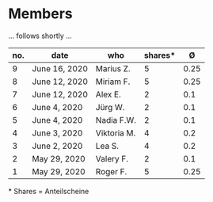 # Members

... follows shortly ...

| no. | date  | who  | shares\* | Ø  | 
|---|---|---|---|---|
| 9 | June 16, 2020  | Marius Z. | 5 | 0.25 |
| 8 | June 12, 2020  | Miriam F. | 5 | 0.25 |
| 7 | June 12, 2020  | Alex E. | 2 | 0.1 |
| 6 | June 4, 2020  | Jürg W. | 2 | 0.1 |
| 5 | June 4, 2020  | Nadia F.W. | 2 | 0.1 |
| 4 | June 3, 2020  | Viktoria M. | 4 | 0.2 |
| 3 | June 2, 2020  | Lea S. | 4 | 0.2 | 
| 2 | May 29, 2020  | Valery F. | 2 | 0.1 |
| 1 | May 29, 2020  | Roger F. | 5 | 0.25 | 


\* Shares = Anteilscheine
